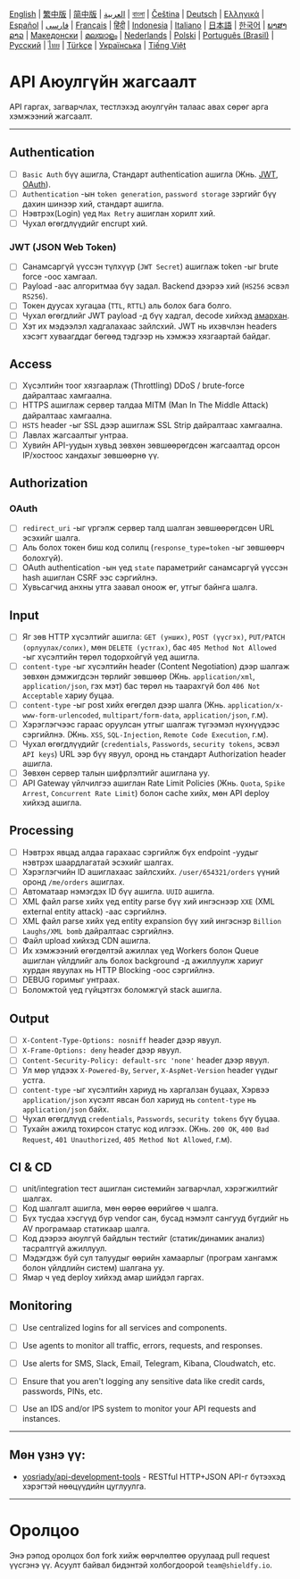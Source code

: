 [English](./README.md) | [繁中版](./README-tw.md) | [简中版](./README-zh.md) | [العربية](./README-ar.md) | [বাংলা](./README-bn.md) | [Čeština](./README-cs.md) | [Deutsch](./README-de.md) | [Ελληνικά](./README-el.md) | [Español](./README-es.md) | [فارسی](./README-fa.md) | [Français](./README-fr.md) | [हिंदी](./README-hi.md) | [Indonesia](./README-id.md) | [Italiano](./README-it.md) | [日本語](./README-ja.md) | [한국어](./README-ko.md) | [ພາສາລາວ](./README-lo.md) | [Македонски](./README-mk.md) | [മലയാളം](./README-ml.md) | [Nederlands](./README-nl.md) | [Polski](./README-pl.md) | [Português (Brasil)](./README-pt_BR.md) | [Русский](./README-ru.md) | [ไทย](./README-th.md) | [Türkçe](./README-tr.md) | [Українська](./README-uk.md) | [Tiếng Việt](./README-vi.md)

# API Аюулгүйн жагсаалт
API гаргах, загварчлах, тестлэхэд аюулгүйн талаас авах сөрөг арга хэмжээний жагсаалт.


---

## Authentication
- [ ] `Basic Auth` бүү ашигла, Стандарт authentication ашигла (Жнь. [JWT](https://jwt.io/), [OAuth](https://oauth.net/)).
- [ ] `Authentication` -ын `token generation`, `password storage` зэргийг бүү дахин шинээр хий, стандарт ашигла.
- [ ] Нэвтрэх(Login) үед `Max Retry` ашиглан хорилт хий.
- [ ] Чухал өгөгдлүүдийг encrupt хий.

### JWT (JSON Web Token)
- [ ] Санамсаргүй үүссэн түлхүүр (`JWT Secret`) ашиглаж token -ыг brute force -оос хамгаал.
- [ ] Payload -аас алгоритмаа бүү задал. Backend дээрээ хий (`HS256` эсвэл `RS256`).
- [ ] Токен дуусах хугацаа (`TTL`, `RTTL`) аль болох бага болго.
- [ ] Чухал өгөгдлийг JWT payload -д бүү хадгал, decode хийхэд [амархан](https://jwt.io/#debugger-io).
- [ ] Хэт их мэдээлэл хадгалахаас зайлсхий. JWT нь ихэвчлэн headers хэсэгт хуваагддаг бөгөөд тэдгээр нь хэмжээ хязгаартай байдаг.

## Access
- [ ] Хүсэлтийн тоог хязгаарлаж (Throttling) DDoS / brute-force дайралтаас хамгаална.
- [ ] HTTPS ашиглаж сервер талдаа MITM (Man In The Middle Attack) дайралтаас хамгаална.
- [ ] `HSTS` header -ыг SSL дээр ашиглаж SSL Strip дайралтаас хамгаална.
- [ ] Лавлах жагсаалтыг унтраа.
- [ ] Хувийн API-уудын хувьд зөвхөн зөвшөөрөгдсөн жагсаалтад орсон IP/хостоос хандахыг зөвшөөрнө үү.

## Authorization

### OAuth
- [ ] `redirect_uri` -ыг үргэлж сервер талд шалган зөвшөөрөгдсөн URL эсэхийг шалга.
- [ ] Аль болох токен биш код солилц (`response_type=token` -ыг зөвшөөрч болохгүй).
- [ ] OAuth authentication -ын үед `state` параметрийг санамсаргүй үүссэн hash ашиглан CSRF ээс сэргийлнэ.
- [ ] Хувьсагчид анхны утга заавал оноож өг, утгыг байнга шалга.

## Input
- [ ] Яг зөв HTTP хүсэлтийг ашигла: `GET (унших)`, `POST (үүсгэх)`, `PUT/PATCH (орлуулах/солих)`, мөн `DELETE (устгах)`, бас `405 Method Not Allowed` -ыг хүсэлтийн төрөл тодорхойгүй үед ашигла.
- [ ] `content-type` -ыг хүсэлтийн header (Content Negotiation) дээр шалгаж зөвхөн дэмжигдсэн төрлийг зөвшөөр (Жнь. `application/xml`, `application/json`, гэх мэт) бас төрөл нь таарахгүй бол `406 Not Acceptable` хариу буцаа.
- [ ] `content-type` -ыг post хийх өгөгдөл дээр шалга (Жнь. `application/x-www-form-urlencoded`, `multipart/form-data`, `application/json`, г.м).
- [ ] Хэрэглэгчээс гараас оруулсан утгыг шалгаж түгээмэл нүхнүүдээс сэргийлнэ. (Жнь. `XSS`, `SQL-Injection`, `Remote Code Execution`, г.м).
- [ ] Чухал өгөгдлүүдийг (`credentials`, `Passwords`, `security tokens`, эсвэл `API keys`) URL ээр бүү явуул, оронд нь стандарт Authorization header ашигла.
- [ ] Зөвхөн сервер талын шифрлэлтийг ашиглана уу.
- [ ] API Gateway үйлчилгээ ашиглан Rate Limit Policies (Жнь. `Quota`, `Spike Arrest`, `Concurrent Rate Limit`) болон cache хийх, мөн API deploy хийхэд ашигла.

## Processing
- [ ] Нэвтрэх явцад алдаа гарахаас сэргийлж бүх endpoint -уудыг нэвтрэх шаардлагатай эсэхийг шалгах.
- [ ] Хэрэглэгчийн ID ашиглахаас зайлсхийх. `/user/654321/orders` үүний оронд `/me/orders` ашиглах.
- [ ] Автоматаар нэмэгдэх ID бүү ашигла. `UUID` ашигла.
- [ ] XML файл parse хийх үед entity parse бүү хий ингэснээр `XXE` (XML external entity attack) -аас сэргийлнэ.
- [ ] XML файл parse хийх үед entity expansion бүү хий ингэснэр `Billion Laughs/XML bomb` дайралтаас сэргийлнэ.
- [ ] Файл upload хийхэд CDN ашигла.
- [ ] Их хэмжээний өгөгдөлтэй ажиллах үед Workers болон Queue ашиглан үйлдлийг аль болох background -д ажиллуулж хариуг хурдан явуулах нь HTTP Blocking -оос сэргийлнэ.
- [ ] DEBUG горимыг унтраах.
- [ ] Боломжтой үед гүйцэтгэх боломжгүй stack ашигла.

## Output
- [ ] `X-Content-Type-Options: nosniff` header дээр явуул.
- [ ] `X-Frame-Options: deny` header дээр явуул.
- [ ] `Content-Security-Policy: default-src 'none'` header дээр явуул.
- [ ] Ул мөр үлдээх `X-Powered-By`, `Server`, `X-AspNet-Version` header үүдыг устга.
- [ ] `content-type` -ыг хүсэлтийн хариуд нь харгалзан буцаах, Хэрвээ `application/json` хүсэлт явсан бол хариуд нь `content-type` нь `application/json` байх.
- [ ] Чухал өгөгдлүүд `credentials`, `Passwords`, `security tokens` бүү буцаа.
- [ ] Тухайн ажилд тохирсон статус код илгээх. (Жнь. `200 OK`, `400 Bad Request`, `401 Unauthorized`, `405 Method Not Allowed`, г.м).

## CI & CD
- [ ] unit/integration тест ашиглан системийн загварчлал, хэрэгжилтийг шалгах.
- [ ] Код шалгалт ашигла, мөн өөрөө өөрийгөө ч шалга.
- [ ] Бүх тусдаа хэсгүүд бүр vendor сан, бусад нэмэлт сангууд бүгдийг нь AV програмаар статикаар шалга.
- [ ] Код дээрээ аюулгүй байдлын тестийг (статик/динамик анализ) тасралтгүй ажиллуул.
- [ ] Мэдэгдэж буй сул талуудыг өөрийн хамаарлыг (програм хангамж болон үйлдлийн систем) шалгана уу.
- [ ] Ямар ч үед deploy хийхэд амар шийдэл гаргах.

## Monitoring
- [ ] Use centralized logins for all services and components.
- [ ] Use agents to monitor all traffic, errors, requests, and responses.
- [ ] Use alerts for SMS, Slack, Email, Telegram, Kibana, Cloudwatch, etc.
- [ ] Ensure that you aren't logging any sensitive data like credit cards, passwords, PINs, etc.
- [ ] Use an IDS and/or IPS system to monitor your API requests and instances.


---

## Мөн үзнэ үү:
- [yosriady/api-development-tools](https://github.com/yosriady/api-development-tools) - RESTful HTTP+JSON API-г бүтээхэд хэрэгтэй нөөцүүдийн цуглуулга.


---

# Оролцоо
Энэ рэпод оролцох бол fork хийж өөрчлөлтөө оруулаад pull request үүсгэнэ үү. Асуулт байвал бидэнтэй холбогдоорой `team@shieldfy.io`.
